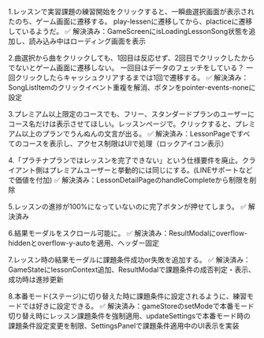 1.レッスンで実習課題の練習開始をクリックすると、一瞬曲選択画面が表示されたのち、ゲーム画面に遷移する。
play-lessenに遷移してから、placticeに遷移しているようだ。
✅ 解決済み：GameScreenにisLoadingLessonSong状態を追加し、読み込み中はローディング画面を表示

2.曲選択から曲をクリックしても、1回目は反応せず、2回目でクリックしたからでないとゲーム画面に遷移しない。
一回目はデータのフェッチをしている？
一回クリックしたらキャッシュクリアするまでは1回で遷移する。
✅ 解決済み：SongListItemのクリックイベント重複を解消、ボタンをpointer-events-noneに設定

3.プレミアム以上限定のコースでも、フリー、スタンダードプランのユーザーにコース名だけは表示させてほしい。レッスンページで。クリックすると、プレミアム以上のプランでうんぬんの文言が出る。
✅ 解決済み：LessonPageですべてのコースを表示し、アクセス制限はUIで処理（ロックアイコン表示）

4.「プラチナプランではレッスンを完了できない」という仕様要件を廃止。クライアント側はプレミアムユーザーと挙動的には同じにする。(LINEサポートなどで価値を付加)
✅ 解決済み：LessonDetailPageのhandleCompleteから制限を削除

5.レッスンの進捗が100%になっていないのに完了ボタンが押せてしまう。
✅ 解決済み

6.結果モーダルをスクロール可能に。
✅ 解決済み：ResultModalにoverflow-hiddenとoverflow-y-autoを適用、ヘッダー固定

7.レッスン時の結果モーダルに課題条件成功or失敗を追加する。
✅ 解決済み：GameStateにlessonContext追加、ResultModalで課題条件の成否判定・表示、成功時は進捗更新

8.本番モード(ステージ)に切り替えた時に課題条件に設定されるように、練習モードでは好きに設定できる。
✅ 解決済み：gameStoreのsetModeで本番モード切り替え時にレッスン課題条件を強制適用、updateSettingsで本番モード時の課題条件設定変更を制限、SettingsPanelで課題条件適用中のUI表示を実装